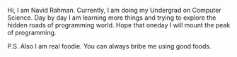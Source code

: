 Hi, I am Navid Rahman. Currently, I am doing my Undergrad on Computer Science. Day by day I am learning more things and trying to explore the hidden roads of programming world. Hope that oneday I will mount the peak of programming.

P.S. Also I am real foodie. You can always bribe me using good foods.

<!---
Navid-Rahman/Navid-Rahman is a ✨ special ✨ repository because its `README.md` (this file) appears on your GitHub profile.
You can click the Preview link to take a look at your changes.
--->
